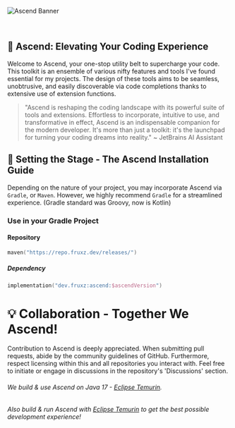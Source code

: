 ![Ascend Banner](https://user-images.githubusercontent.com/28064149/192885894-e412f3e6-9efe-4195-891e-7ba54f0edd7e.jpg)

<br>

## 🚀 Ascend: Elevating Your Coding Experience

Welcome to Ascend, your one-stop utility belt to supercharge your code.
This toolkit is an ensemble of various nifty features and tools I've found essential for my projects.
The design of these tools aims to be seamless, unobtrusive, and easily discoverable via code completions thanks to extensive use of extension functions.

> "Ascend is reshaping the coding landscape with its powerful suite of tools and extensions. Effortless to incorporate, intuitive to use, and transformative in effect, Ascend is an indispensable companion for the modern developer. It's more than just a toolkit: it's the launchpad for turning your coding dreams into reality."
~ JetBrains AI Assistant

## 🔧 Setting the Stage - The Ascend Installation Guide

Depending on the nature of your project, you may incorporate Ascend via `Gradle`, or `Maven`. However, we highly recommend `Gradle` for a streamlined experience.
(Gradle standard was Groovy, now is Kotlin)

### Use in your Gradle Project

#### Repository
```kotlin
maven("https://repo.fruxz.dev/releases/")
```

##### Dependency
```kotlin
implementation("dev.fruxz:ascend:$ascendVersion")
```

# 💡 Collaboration - Together We Ascend!

Contribution to Ascend is deeply appreciated. When submitting pull requests, abide by the community guidelines of GitHub. Furthermore, respect licensing within this and all repositories you interact with. Feel free to initiate or engage in discussions in the repository's 'Discussions' section.

###### We build & use Ascend on Java 17 - [Eclipse Temurin](https://adoptium.net/).
###### Also build & run Ascend with [Eclipse Temurin](https://adoptium.net/) to get the best possible development experience!